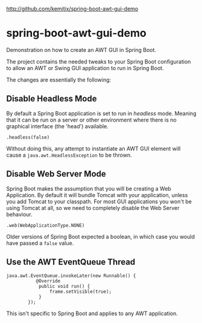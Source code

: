 http://github.com/kemitix/spring-boot-awt-gui-demo



# spring-boot-awt-gui-demo

Demonstration on how to create an AWT GUI in Spring Boot.

The project contains the needed tweaks to your Spring Boot configuration to allow an AWT or Swing GUI application to run in Spring Boot.

The changes are essentially the following:

## Disable Headless Mode

By default a Spring Boot application is set to run in *headless* mode. Meaning that it can be run on a server or other environment where there is no graphical interface (the 'head') available.

```
.headless(false)
```

Without doing this, any attempt to instantiate an AWT GUI element will cause a `java.awt.HeadlessException` to be thrown.

## Disable Web Server Mode

Spring Boot makes the assumption that you will be creating a Web Application. By default it will bundle Tomcat with your application, unless you add Tomcat to your classpath. For most GUI applications you won't be using Tomcat at all, so we need to completely disable the Web Server behaviour.

```
.web(WebApplicationType.NONE)
```

Older versions of Spring Boot expected a boolean, in which case you would have passed a `false` value.

## Use the AWT EventQueue Thread

```
java.awt.EventQueue.invokeLater(new Runnable() {
           @Override
            public void run() {
                frame.setVisible(true);
            }
        });
```

This isn't specific to Spring Boot and applies to any AWT application.